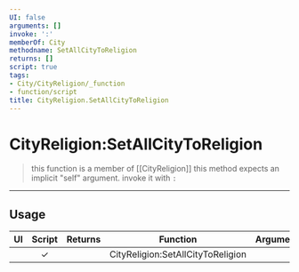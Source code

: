 ```yaml
---
UI: false
arguments: []
invoke: ':'
memberOf: City
methodname: SetAllCityToReligion
returns: []
script: true
tags:
- City/CityReligion/_function
- function/script
title: CityReligion.SetAllCityToReligion
---
```

# CityReligion:SetAllCityToReligion
> this function is a member of [[CityReligion]]
> this method expects an implicit "self" argument. invoke it with `:`
-----
## Usage
|  UI | Script | Returns | Function | Arguments |
|:---:|:------:|-------:|:--------:|:---------|
| |✓||CityReligion:SetAllCityToReligion||
